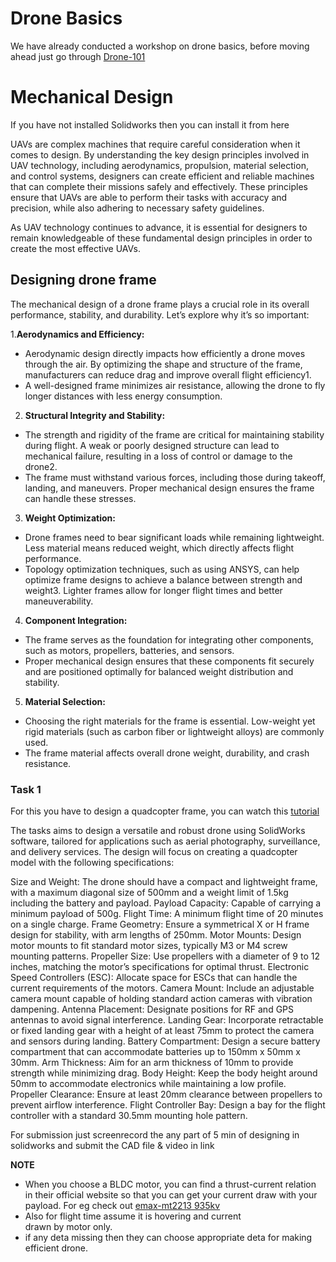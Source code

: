 # Drone Basics 
We have already conducted a workshop on drone basics, before moving ahead just go through [Drone-101](https://github.com/Bhaveshmeghwal21/Drone-101/tree/main)




# Mechanical Design
If you have not installed Solidworks then you can install it from here

UAVs are complex machines that require careful consideration when it comes to design. By understanding the key design principles involved in UAV technology, including aerodynamics, propulsion, material selection, and control systems, designers can create efficient and reliable machines that can complete their missions safely and effectively. These principles ensure that UAVs are able to perform their tasks with accuracy and precision, while also adhering to necessary safety guidelines.

As UAV technology continues to advance, it is essential for designers to remain knowledgeable of these fundamental design principles in order to create the most effective UAVs.

## Designing drone frame
The mechanical design of a drone frame plays a crucial role in its overall performance, stability, and durability. Let’s explore why it’s so important:

1.**Aerodynamics and Efficiency:**
- Aerodynamic design directly impacts how efficiently a drone moves through the air. By optimizing the shape and structure of the frame, manufacturers can reduce drag and improve overall flight efficiency1.
- A well-designed frame minimizes air resistance, allowing the drone to fly longer distances with less energy consumption.

2. **Structural Integrity and Stability:**
- The strength and rigidity of the frame are critical for maintaining stability during flight. A weak or poorly designed structure can lead to mechanical failure, resulting in a loss of control or damage to the drone2.
- The frame must withstand various forces, including those during takeoff, landing, and maneuvers. Proper mechanical design ensures the frame can handle these stresses.

3. **Weight Optimization:**
- Drone frames need to bear significant loads while remaining lightweight. Less material means reduced weight, which directly affects flight performance.
- Topology optimization techniques, such as using ANSYS, can help optimize frame designs to achieve a balance between strength and weight3. Lighter frames allow for longer flight times and better maneuverability.

4. **Component Integration:**
- The frame serves as the foundation for integrating other components, such as motors, propellers, batteries, and sensors.
- Proper mechanical design ensures that these components fit securely and are positioned optimally for balanced weight distribution and stability.

5. **Material Selection:**
- Choosing the right materials for the frame is essential. Low-weight yet rigid materials (such as carbon fiber or lightweight alloys) are commonly used.
- The frame material affects overall drone weight, durability, and crash resistance.


### Task 1 
For this you have to design a quadcopter frame, you can watch this [tutorial](https://youtu.be/SU8QDIEdPk0?si=piGcGou45qyMqABW&t=2)

The tasks aims to design a versatile and robust drone using SolidWorks software, tailored for applications such as aerial photography, surveillance, and delivery services. The design will focus on creating a quadcopter model with the following specifications:

Size and Weight: The drone should have a compact and lightweight frame, with a maximum diagonal size of 500mm and a weight limit of 1.5kg including the battery and payload.
Payload Capacity: Capable of carrying a minimum payload of 500g.
Flight Time: A minimum flight time of 20 minutes on a single charge.
 Frame Geometry: Ensure a symmetrical X or H frame design for stability, with arm lengths of 250mm.
Motor Mounts: Design motor mounts to fit standard motor sizes, typically M3 or M4 screw mounting patterns.
Propeller Size: Use propellers with a diameter of 9 to 12 inches, matching the motor’s specifications for optimal thrust.
Electronic Speed Controllers (ESC): Allocate space for ESCs that can handle the current requirements of the motors.
Camera Mount: Include an adjustable camera mount capable of holding standard action cameras with vibration dampening.
Antenna Placement: Designate positions for RF and GPS antennas to avoid signal interference.
Landing Gear: Incorporate retractable or fixed landing gear with a height of at least 75mm to protect the camera and sensors during landing.
Battery Compartment: Design a secure battery compartment that can accommodate batteries up to 150mm x 50mm x 30mm.
Arm Thickness: Aim for an arm thickness of 10mm to provide strength while minimizing drag.
Body Height: Keep the body height around 50mm to accommodate electronics while maintaining a low profile.
Propeller Clearance: Ensure at least 20mm clearance between propellers to prevent airflow interference.
Flight Controller Bay: Design a bay for the flight controller with a standard 30.5mm mounting hole pattern.

For submission just screenrecord the any part of 5 min of designing in solidworks and submit the CAD file & video in link

**NOTE** 
- When you choose a BLDC motor, you can find a thrust-current relation in their official website so that you can get your current draw with your payload. For eg check out [emax-mt2213 935kv](https://emaxmodel.com/products/emax-mt2213-935kv-multicopter-brushless-motor)
- Also for flight time assume it is hovering and current drawn by motor only.
-  if any deta missing then they can choose appropriate deta for making efficient drone.







